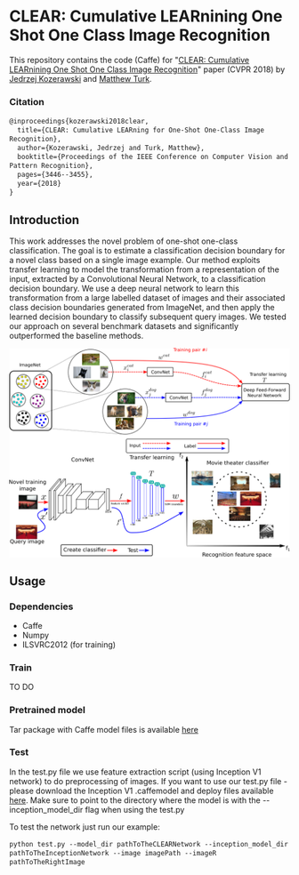 # CLEAR: Cumulative LEARnining One Shot One Class Image Recognition

This repository contains the code (Caffe) for "[CLEAR: Cumulative LEARnining One Shot One Class Image Recognition](http://openaccess.thecvf.com/content_cvpr_2018/CameraReady/3412.pdf)" paper (CVPR 2018) by [Jedrzej Kozerawski](https://github.com/JKozerawski/) and [Matthew Turk](http://www.cs.ucsb.edu/~mturk/).

### Citation
```
@inproceedings{kozerawski2018clear,
  title={CLEAR: Cumulative LEARning for One-Shot One-Class Image Recognition},
  author={Kozerawski, Jedrzej and Turk, Matthew},
  booktitle={Proceedings of the IEEE Conference on Computer Vision and Pattern Recognition},
  pages={3446--3455},
  year={2018}
}
```

## Introduction
This work addresses the novel problem of one-shot one-class classification. The goal is to estimate a classification decision boundary for a novel class based on a single image example. Our method exploits transfer learning to model the transformation from a representation of the input, extracted by a Convolutional Neural Network, to a classification decision boundary. We use a deep neural network to learn this transformation from a large labelled dataset of images and their associated class decision boundaries generated from ImageNet, and then apply the learned decision boundary to classify subsequent query images. We tested our approach on several benchmark datasets and significantly outperformed the baseline methods.

<img align="center" src="https://github.com/JKozerawski/CLEAR-osoc/blob/master/clear_images/train_pipeline.png">

<img align="center" src="https://github.com/JKozerawski/CLEAR-osoc/blob/master/clear_images/test_pipeline.png">

## Usage

### Dependencies
- Caffe
- Numpy
- ILSVRC2012 (for training)

### Train
TO DO

### Pretrained model

Tar package with Caffe model files is available [here](https://drive.google.com/file/d/1KRPXw5clTRveG27ro-JEe-GHbzfA28Kp/view?usp=sharing)

### Test
In the test.py file we use feature extraction script (using Inception V1 network) to do preprocessing of images.
If you want to use our test.py file - please download the Inception V1 .caffemodel and deploy files available [here](https://drive.google.com/file/d/1WctmdPPkMCu7XFuAFixruG_a55grGiFP/view?usp=sharing). Make sure to point to the directory where the model is with the --inception_model_dir flag when using the test.py

To test the network just run our example:
```
python test.py --model_dir pathToTheCLEARNetwork --inception_model_dir pathToTheInceptionNetwork --image imagePath --imageR pathToTheRightImage
```
